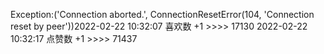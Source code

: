 Exception:('Connection aborted.', ConnectionResetError(104, 'Connection reset by peer'))2022-02-22  10:32:07   喜欢数 +1 >>>> 17130
2022-02-22  10:32:17   点赞数 +1 >>>> 71437
